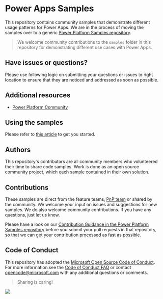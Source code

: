 # Power Apps Samples

This repository contains community samples that demonstrate different usage patterns for Power Apps. We are in the process of moving the samples over to a generic [Power Platform Samples repository](https://github.com/pnp/powerplatform-samples).

> We welcome community contributions to the `samples` folder in this repository for demonstrating different use cases with Power Apps.

## Have issues or questions?

Please use following logic on submitting your questions or issues to right location to ensure that they are noticed and addressed as soon as possible.

## Additional resources

- [Power Platform Community](https://powerusers.microsoft.com/)

## Using the samples

Please refer to [this article](https://github.com/pnp/powerapps-samples/wiki/How-to-use-Power-Apps-samples) to get you started.

## Authors

This repository's contributors are all community members who volunteered their time to share code samples. Work is done as an open source community project, which each sample contained in their own solution.

## Contributions

These samples are direct from the feature teams, [PnP team](http://aka.ms/m365pnp) or shared by the community. We welcome your input on issues and suggestions for new samples. We do also welcome community contributions. If you have any questions, just let us know.

Please have a look on our [Contribution Guidance in the Power Platform Samples repository](https://github.com/pnp/powerplatform-samples/blob/main/CONTRIBUTING.md) before you submit your pull requests in that repository, so that we can get your contribution processed as fast as possible.

## Code of Conduct

This repository has adopted the [Microsoft Open Source Code of Conduct](https://opensource.microsoft.com/codeofconduct/). For more information see the [Code of Conduct FAQ](https://opensource.microsoft.com/codeofconduct/faq/) or contact [opencode@microsoft.com](mailto:opencode@microsoft.com) with any additional questions or comments.

> Sharing is caring!

<img src="https://telemetry.sharepointpnp.com/powerapps-samples/README.md" />
